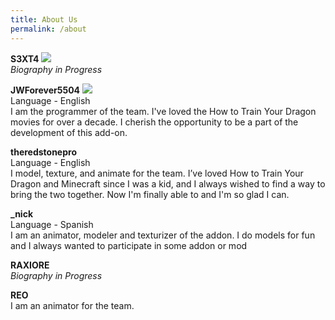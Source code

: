 ```yaml
---
title: About Us
permalink: /about
---
```


**S3XT4**   [<img src="assets/youtube.svg">](https://www.youtube.com/@S3XT4ofc)
<br>
*Biography in Progress*
<br>

**JWForever5504**   [<img src="assets/youtube.svg">](https://www.youtube.com/channel/UCW_dsmLJe5dIrVw34y9IOew)
<br>
Language - English
<br>
I am the programmer of the team. I've loved the How to Train Your Dragon movies for over a decade. I cherish the opportunity to be a part of the development of this add-on.
<br>

**theredstonepro**
<br>
Language - English
<br>
I model, texture, and animate for the team. I’ve loved How to Train Your Dragon and Minecraft since I was a kid, and I always wished to find a way to bring the two together. Now I'm finally able to and I'm so glad I can.
<br>


**_nick**
<br>
Language - Spanish
<br>
I am an animator, modeler and texturizer of the addon. I do models for fun and I always wanted to participate in some addon or mod
<br>


**RAXIORE**
<br>
*Biography in Progress*
<br>


**REO**
<br>
I am an animator for the team.
<br>
